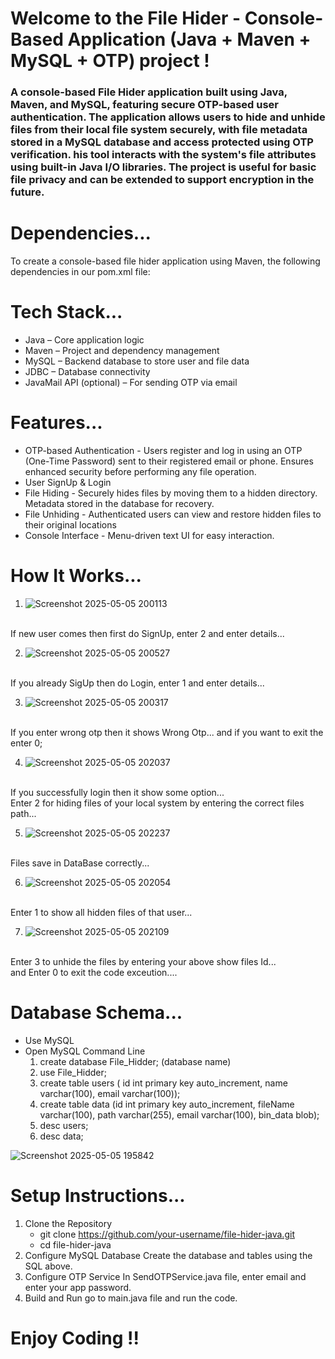 # Welcome to the File Hider - Console-Based Application (Java + Maven + MySQL + OTP) project !

### A console-based File Hider application built using Java, Maven, and MySQL, featuring secure OTP-based user authentication. The application allows users to hide and unhide files from their local file system securely, with file metadata stored in a MySQL database and access protected using OTP verification. his tool interacts with the system's file attributes using built-in Java I/O libraries. The project is useful for basic file privacy and can be extended to support encryption in the future.

# Dependencies...
To create a console-based file hider application using Maven, the following dependencies in our pom.xml file:
#### <!-- https://mvnrepository.com/artifact/mysql/mysql-connector-java -->
#### <!-- https://mvnrepository.com/artifact/com.sun.mail/javax.mail -->

# Tech Stack...
<ul>
  <li>Java – Core application logic</li>
  <li>Maven – Project and dependency management</li>
  <li>MySQL – Backend database to store user and file data</li>
  <li>JDBC – Database connectivity</li>
  <li>JavaMail API (optional) – For sending OTP via email</li>
</ul>

# Features...
<ul>
  <li>OTP-based Authentication - Users register and log in using an OTP (One-Time Password) sent to their registered email or phone. Ensures enhanced security before performing any file operation.</li>
  <li>User SignUp & Login </li>
  <li>File Hiding - Securely hides files by moving them to a hidden directory. Metadata stored in the database for recovery.</li>
  <li>File Unhiding - Authenticated users can view and restore hidden files to their original locations</li>
  <li>Console Interface - Menu-driven text UI for easy interaction.</li>
</ul>

# How It Works...<br/>

1. ![Screenshot 2025-05-05 200113](https://github.com/user-attachments/assets/a02d2bd4-e50d-484f-9f19-0ac9c796b077)
<br/>
If new user comes then first do SignUp, enter 2 and enter details...<br/>

2. ![Screenshot 2025-05-05 200527](https://github.com/user-attachments/assets/5c721d9f-3d31-4ea8-b7ca-3d0e6c498373)
<br/>
If you already SigUp then do Login, enter 1 and enter details...<br/>

3. ![Screenshot 2025-05-05 200317](https://github.com/user-attachments/assets/ad07d6b1-c109-4247-92a7-db456ec673bd)
<br/>
If you enter wrong otp then it shows Wrong Otp...
and if you want to exit the enter 0;<br/>

4. ![Screenshot 2025-05-05 202037](https://github.com/user-attachments/assets/88d87232-1e98-4246-aed3-873550fc497f)
<br/>
If you successfully login then it show some option...
<br/>
Enter 2  for hiding files of your local system by entering the correct files path...<br/>

5. ![Screenshot 2025-05-05 202237](https://github.com/user-attachments/assets/77d4877c-9fad-441c-a14e-784ceb430033)
<br/>
Files save in DataBase correctly...<br/>

6. ![Screenshot 2025-05-05 202054](https://github.com/user-attachments/assets/536d32e5-d956-4b3c-a966-dedc3860e7eb)
<br/>
Enter 1 to show all hidden files of that user...<br/>

7. ![Screenshot 2025-05-05 202109](https://github.com/user-attachments/assets/900face8-acc6-4716-ac0f-5abeba7a24ef)
<br/>
Enter 3 to unhide the files by entering your above show files Id...<br/>
and Enter 0 to exit the code exceution....

#  Database Schema...
* Use MySQL
* Open MySQL Command Line
  1. create database File_Hidder; (database name)
  2. use File_Hidder;
  3. create table users ( id int primary key auto_increment, name varchar(100), email varchar(100));
  4. create table data (id int primary key auto_increment, fileName varchar(100), path varchar(255), email varchar(100), bin_data blob);
  5. desc users;
  6. desc data;

![Screenshot 2025-05-05 195842](https://github.com/user-attachments/assets/3abdfdd3-a31f-4f7b-9aac-7e9a761f67d5)

#  Setup Instructions...

1. Clone the Repository
   * git clone https://github.com/your-username/file-hider-java.git
   * cd file-hider-java
2. Configure MySQL Database
   Create the database and tables using the SQL above.
3. Configure OTP Service
   In SendOTPService.java file, enter email and enter your app password.
4. Build and Run
   go to main.java file and run the code. 

# Enjoy Coding !!
